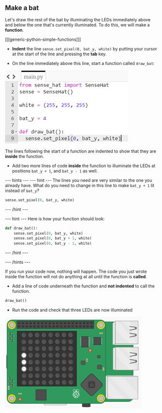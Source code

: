## Make a bat

Let's draw the rest of the bat by illuminating the LEDs immediately above and below the one that's currently illuminated. To do this, we will make a **function**.

[[[generic-python-simple-functions]]]

+ **Indent** the line `sense.set_pixel(0, bat_y, white)` by putting your cursor at the start of the line and pressing the **tab** key.

+ On the line immediately above this line, start a function called `draw_bat`:

![Indented part of function](images/indented-in-function.png)

The lines following the start of a function are indented to show that they are **inside** the function.

+ Add two more lines of code **inside** the function to illuminate the LEDs at positions `bat_y + 1`, and `bat_y - 1` as well.

--- hints ---
--- hint ---
The lines you need are very similar to the one you already have. What do you need to change in this line to make `bat_y + 1` lit instead of `bat_y`?

```python
sense.set_pixel(0, bat_y, white)
```
--- /hint ---

--- hint ---
Here is how your function should look:

```python
def draw_bat():
	sense.set_pixel(0, bat_y, white)
	sense.set_pixel(0, bat_y + 1, white)
	sense.set_pixel(0, bat_y - 1, white)
```

--- /hint ---

--- /hints ---

If you run your code now, nothing will happen. The code you just wrote inside the function will not do anything at all until the function is **called**.

+ Add a line of code underneath the function and **not indented** to call the function.

```python
draw_bat()
```

+ Run the code and check that three LEDs are now illuminated

![Three LEDs](images/three-leds.png)
